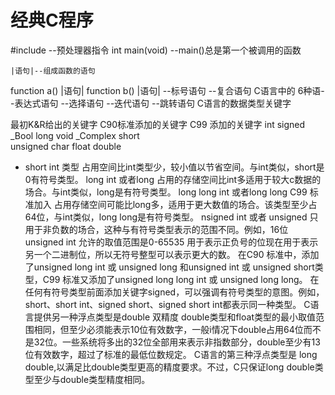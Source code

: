 # 经典C程序
#include  --预处理器指令
int main(void) --main()总是第一个被调用的函数

    |语句|--组成函数的语句
function a() 
    |语句|
function b() 
    |语句|
		--标号语句
		--复合语句
C语言中的
6种语--表达式语句
		--选择语句
		--迭代语句
		--跳转语句
C语言的数据类型关键字

最初K&R给出的关键字   C90标准添加的关键字   C99 添加的关键字
int			signed			_Bool
long			void			_Complex
short						
unsigned
char
float
double
- short int 类型 占用空间比int类型少，较小值以节省空间。与int类似，short是0有符号类型。
long int 或者long 占用的存储空间比int多适用于较大c数据的场合。与int类似，long是有符号类型。
long long int 或者long long C99 标准加入 占用存储空间可能比long多，适用于更大数值的场合。该类型至少占64位，与int类似，long long是有符号类型。
nsigned int 或者 unsigned 只用于非负数的场合，这种与有符号类型表示的范围不同。例如，16位 unsigned int 允许的取值范围是0-65535 用于表示正负号的位现在用于表示另一个二进制位，所以无符号整型可以表示更大的数。
在C90 标准中，添加了unsigned long int 或 unsigned long 和unsigned int 或 unsigned short类型，C99 标准又添加了unsigned long long int 或 unsigned long long。
在任何有符号类型前面添加关键字signed，可以强调有符号类型的意图。例如，short、short int、signed short、signed short int都表示同一种类型。
C语言提供另一种浮点类型是double 双精度 double类型和float类型的最小取值范围相同，但至少必须能表示10位有效数字，一般i情况下double占用64位而不是32位。一些系统将多出的32位全部用来表示非指数部分，double至少有13位有效数字，超过了标准的最低位数规定。  C语言的第三种浮点类型是 long double,以满足比double类型更高的精度要求。不过，C只保证long double类型至少与double类型精度相同。

